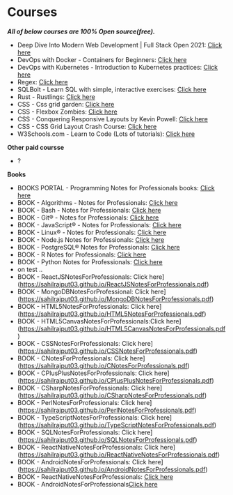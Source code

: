 # Courses

***All of below courses are 100% Open source(free).***

- Deep Dive Into Modern Web Development | Full Stack Open 2021: [Click here](https://fullstackopen.com/en/)
- DevOps with Docker - Containers for Beginners: [Click here](https://devopswithdocker.com/)
- DevOps with Kubernetes - Introduction to Kubernetes practices: [Click here](https://devopswithkubernetes.com/)
- Regex: [Click here](https://regexone.com/)
- SQLBolt - Learn SQL with simple, interactive exercises: [Click here](https://sqlbolt.com/)
- Rust - Rustlings: [Click here](https://github.com/rust-lang/rustlings)
- CSS - Css grid garden: [Click here](https://cssgridgarden.com/)
- CSS - Flexbox Zombies: [Click here](https://mastery.games/flexboxzombies/)
- CSS - Conquering Responsive Layouts by Kevin Powell: [Click here](https://courses.kevinpowell.co/conquering-responsive-layouts)
- CSS - CSS Grid Layout Crash Course: [Click here](https://www.youtube.com/watch?v=jV8B24rSN5o)
- W3Schools.com - Learn to Code (Lots of tutorials): [Click here](https://www.w3schools.com/)

**Other paid coursse**

- ?

**Books**

- BOOKS PORTAL - Programming Notes for Professionals books: [Click here](https://goalkicker.com/)
- BOOK - Algorithms - Notes for Professionals: [Click here](https://sahilrajput03.github.io/AlgorithmsNotesForProfessionals.pdf)
- BOOK - Bash - Notes for Professionals: [Click here](https://sahilrajput03.github.io/BashNotesForProfessionals.pdf)
- BOOK - Git® - Notes for Professionals: [Click here](https://sahilrajput03.github.io/GitNotesForProfessionals.pdf)
- BOOK - JavaScript® - Notes for Professionals: [Click here](https://sahilrajput03.github.io/JavaScriptNotesForProfessionals.pdf)
- BOOK - Linux® - Notes for Professionals: [Click here](https://sahilrajput03.github.io/LinuxNotesForProfessionals.pdf)
- BOOK - Node.js Notes for Professionals: [Click here](https://sahilrajput03.github.io/NodeJSNotesForProfessionals.pdf)
- BOOK - PostgreSQL® Notes for Professionals: [Click here](https://sahilrajput03.github.io/PostgreSQLNotesForProfessionals.pdf)
- BOOK - R Notes for Professionals: [Click here](https://sahilrajput03.github.io/RNotesForProfessionals.pdf)
- BOOK - Python Notes for Professionals: [Click here](https://sahilrajput03.github.io/PythonNotesForProfessionals.pdf)
- on test ..
- BOOK - ReactJSNotesForProfessionals: Click here](https://sahilrajput03.github.io/ReactJSNotesForProfessionals.pdf)
- BOOK - MongoDBNotesForProfessional: Click here](https://sahilrajput03.github.io/MongoDBNotesForProfessionals.pdf)
- BOOK - HTML5NotesForProfessionals: Click here](https://sahilrajput03.github.io/HTML5NotesForProfessionals.pdf)
- BOOK - HTML5CanvasNotesForProfessionals:Click here](https://sahilrajput03.github.io/HTML5CanvasNotesForProfessionals.pdf)
- BOOK - CSSNotesForProfessionals: Click here](https://sahilrajput03.github.io/CSSNotesForProfessionals.pdf)
- BOOK - CNotesForProfessionals: Click here](https://sahilrajput03.github.io/CNotesForProfessionals.pdf)
- BOOK - CPlusPlusNotesForProfessionals: Click here](https://sahilrajput03.github.io/CPlusPlusNotesForProfessionals.pdf)
- BOOK - CSharpNotesForProfessionals: Click here](https://sahilrajput03.github.io/CSharpNotesForProfessionals.pdf)
- BOOK - PerlNotesForProfessionals: Click here](https://sahilrajput03.github.io/PerlNotesForProfessionals.pdf)
- BOOK - TypeScriptNotesForProfessionals: Click here](https://sahilrajput03.github.io/TypeScriptNotesForProfessionals.pdf)
- BOOK - SQLNotesForProfessionals: Click here](https://sahilrajput03.github.io/SQLNotesForProfessionals.pdf)
- BOOK - ReactNativeNotesForProfessionals: Click here](https://sahilrajput03.github.io/ReactNativeNotesForProfessionals.pdf)
- BOOK - AndroidNotesForProfessionals: Click here](https://sahilrajput03.github.io/AndroidNotesForProfessionals.pdf)
- BOOK - ReactNativeNotesForProfessionals: [Click here](https://sahilrajput03.github.io/ReactNativeNotesForProfessionals.pdf)
- BOOK - AndroidNotesForProfessionals[Click here](https://sahilrajput03.github.io/AndroidNotesForProfessionals.pdf)
